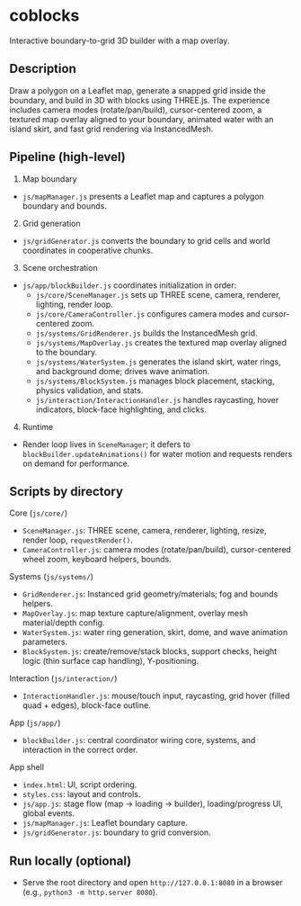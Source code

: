 coblocks
========

Interactive boundary-to-grid 3D builder with a map overlay.

Description
-----------
Draw a polygon on a Leaflet map, generate a snapped grid inside the boundary, and build in 3D with blocks using THREE.js. The experience includes camera modes (rotate/pan/build), cursor-centered zoom, a textured map overlay aligned to your boundary, animated water with an island skirt, and fast grid rendering via InstancedMesh.

Pipeline (high-level)
---------------------
1) Map boundary
- `js/mapManager.js` presents a Leaflet map and captures a polygon boundary and bounds.

2) Grid generation
- `js/gridGenerator.js` converts the boundary to grid cells and world coordinates in cooperative chunks.

3) Scene orchestration
- `js/app/blockBuilder.js` coordinates initialization in order:
  - `js/core/SceneManager.js` sets up THREE scene, camera, renderer, lighting, render loop.
  - `js/core/CameraController.js` configures camera modes and cursor-centered zoom.
  - `js/systems/GridRenderer.js` builds the InstancedMesh grid.
  - `js/systems/MapOverlay.js` creates the textured map overlay aligned to the boundary.
  - `js/systems/WaterSystem.js` generates the island skirt, water rings, and background dome; drives wave animation.
  - `js/systems/BlockSystem.js` manages block placement, stacking, physics validation, and stats.
  - `js/interaction/InteractionHandler.js` handles raycasting, hover indicators, block-face highlighting, and clicks.

4) Runtime
- Render loop lives in `SceneManager`; it defers to `blockBuilder.updateAnimations()` for water motion and requests renders on demand for performance.

Scripts by directory
--------------------
Core (`js/core/`)
- `SceneManager.js`: THREE scene, camera, renderer, lighting, resize, render loop, `requestRender()`.
- `CameraController.js`: camera modes (rotate/pan/build), cursor-centered wheel zoom, keyboard helpers, bounds.

Systems (`js/systems/`)
- `GridRenderer.js`: Instanced grid geometry/materials; fog and bounds helpers.
- `MapOverlay.js`: map texture capture/alignment, overlay mesh material/depth config.
- `WaterSystem.js`: water ring generation, skirt, dome, and wave animation parameters.
- `BlockSystem.js`: create/remove/stack blocks, support checks, height logic (thin surface cap handling), Y-positioning.

Interaction (`js/interaction/`)
- `InteractionHandler.js`: mouse/touch input, raycasting, grid hover (filled quad + edges), block-face outline.

App (`js/app/`)
- `blockBuilder.js`: central coordinator wiring core, systems, and interaction in the correct order.

App shell
- `index.html`: UI, script ordering.
- `styles.css`: layout and controls.
- `js/app.js`: stage flow (map → loading → builder), loading/progress UI, global events.
- `js/mapManager.js`: Leaflet boundary capture.
- `js/gridGenerator.js`: boundary to grid conversion.

Run locally (optional)
----------------------
- Serve the root directory and open `http://127.0.0.1:8080` in a browser (e.g., `python3 -m http.server 8080`).
